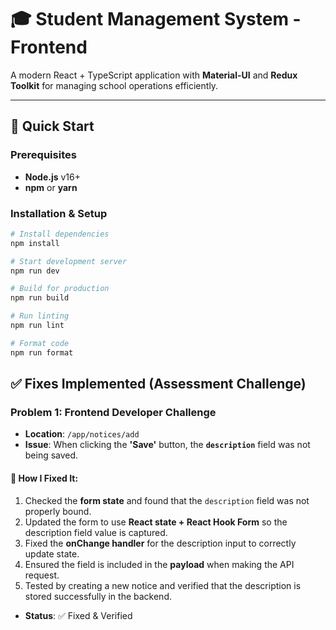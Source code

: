 
# 🎓 Student Management System - Frontend

A modern React + TypeScript application with **Material-UI** and **Redux Toolkit** for managing school operations efficiently.  

---

## 🚀 Quick Start

### Prerequisites
- **Node.js** v16+
- **npm** or **yarn**

### Installation & Setup
```bash
# Install dependencies
npm install

# Start development server
npm run dev

# Build for production
npm run build

# Run linting
npm run lint

# Format code
npm run format
````
## ✅ Fixes Implemented (Assessment Challenge)

### Problem 1: Frontend Developer Challenge  
- **Location**: `/app/notices/add`  
- **Issue**: When clicking the **'Save'** button, the **`description`** field was not being saved.  

#### 🔧 How I Fixed It:
1. Checked the **form state** and found that the `description` field was not properly bound.  
2. Updated the form to use **React state + React Hook Form** so the description field value is captured.  
3. Fixed the **onChange handler** for the description input to correctly update state.  
4. Ensured the field is included in the **payload** when making the API request.  
5. Tested by creating a new notice and verified that the description is stored successfully in the backend.  

- **Status**: ✅ Fixed & Verified




